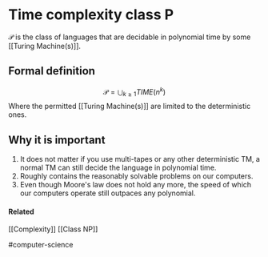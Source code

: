 # Time complexity class P
$\mathcal P$ is the class of languages that are decidable in polynomial time by some [[Turing Machine(s)]].

## Formal definition
$$\mathcal P = \bigcup_{k\geq1} TIME(n^k)$$
Where the permitted [[Turing Machine(s)]] are limited to the deterministic ones.

## Why it is important
1. It does not matter if you use multi-tapes or any other deterministic TM, a normal TM can still decide the language in polynomial time.
2. Roughly contains the reasonably solvable problems on our computers.
3. Even though Moore's law does not hold any more, the speed of which our computers operate still outpaces any polynomial.

#### Related
[[Complexity]] [[Class NP]]

#computer-science